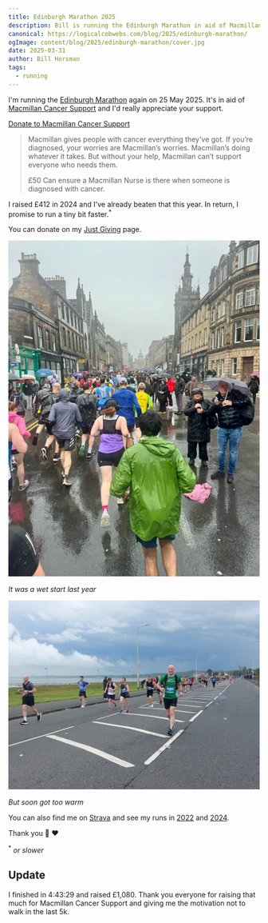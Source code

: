 ```yaml
---
title: Edinburgh Marathon 2025
description: Bill is running the Edinburgh Marathon in aid of Macmillan Cancer Support
canonical: https://logicalcobwebs.com/blog/2025/edinburgh-marathon/
ogImage: content/blog/2025/edinburgh-marathon/cover.jpg
date: 2025-03-31
author: Bill Horsman
tags:
  - running
---
```


I'm running the [Edinburgh Marathon](https://www.edinburghmarathon.com/) again on 25 May 2025. It's in aid of [Macmillan Cancer Support](https://www.macmillan.org.uk/) and I'd really appreciate your support. 

<div class="cta">
  <a href="https://www.justgiving.com/page/bill-runs-edinburgh-marathon-2025">Donate to Macmillan Cancer Support</a>
</div>


> Macmillan gives people with cancer everything they’ve got. If you’re diagnosed, your worries are Macmillan’s worries. Macmillan’s doing whatever it takes. But without your help, Macmillan can’t support everyone who needs them.
>
> £50 Can ensure a Macmillan Nurse is there when someone is diagnosed with cancer.

I raised £412 in 2024 and I've already beaten that this year. In return, I promise to run a tiny bit faster.<sup>*</sup>

You can donate on my <a href="https://www.justgiving.com/page/bill-runs-edinburgh-marathon-2025">Just Giving</a> page.

<img src="./wet.jpg" alt="Rain!">

*It was a wet start last year*

<img src="./cover.jpg" alt="Near the end">

*But soon got too warm*


You can also find me on [Strava](https://www.strava.com/athletes/billhorsman) and see my runs in [2022](https://www.strava.com/activities/7222828186/overview) and [2024](https://www.strava.com/activities/11503062473/overview). 

Thank you 🙏 ❤️

<sup>*</sup> _or slower_

## Update

I finished in 4:43:29 and raised £1,080. Thank you everyone for raising that much for Macmillan Cancer Support and giving me the motivation not to walk in the last 5k.
